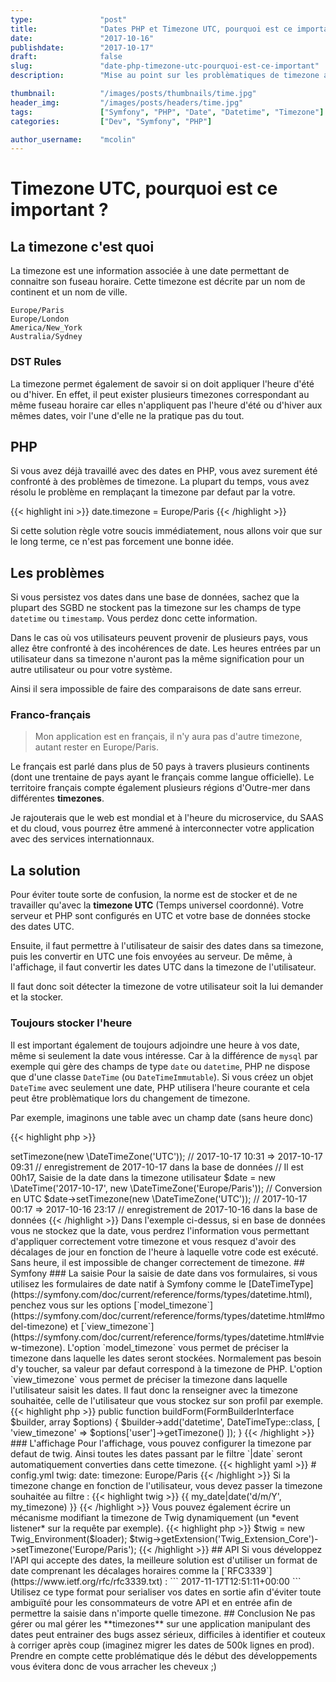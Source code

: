 ```yaml
---
type:               "post"
title:              "Dates PHP et Timezone UTC, pourquoi est ce important ?"
date:               "2017-10-16"
publishdate:        "2017-10-17"
draft:              false
slug:               "date-php-timezone-utc-pourquoi-est-ce-important"
description:        "Mise au point sur les problèmatiques de timezone avec les dates PHP."

thumbnail:          "/images/posts/thumbnails/time.jpg"
header_img:         "/images/posts/headers/time.jpg"
tags:               ["Symfony", "PHP", "Date", "Datetime", "Timezone"]
categories:         ["Dev", "Symfony", "PHP"]

author_username:    "mcolin"
---
```


# Timezone UTC, pourquoi est ce important ?

## La timezone c'est quoi

La timezone est une information associée à une date permettant de connaitre son fuseau horaire. Cette timezone est décrite par un nom de continent et un nom de ville.

```
Europe/Paris
Europe/London
America/New_York
Australia/Sydney
```

### DST Rules

La timezone permet également de savoir si on doit appliquer l'heure d'été ou d'hiver. En effet, il peut exister plusieurs timezones correspondant au même fuseau horaire car elles n'appliquent pas l'heure d'été ou d'hiver aux mêmes dates, voir l'une d'elle ne la pratique pas du tout.

## PHP

Si vous avez déjà travaillé avec des dates en PHP, vous avez surement été confronté à des problèmes de timezone. La plupart du temps, vous avez résolu le problème en remplaçant la timezone par defaut par la votre.

{{< highlight ini >}}
date.timezone = Europe/Paris
{{< /highlight >}}

Si cette solution règle votre soucis immédiatement, nous allons voir que sur le long terme, ce n'est pas forcement une bonne idée.

## Les problèmes

Si vous persistez vos dates dans une base de données, sachez que la plupart des SGBD ne stockent pas la timezone sur les champs de type `datetime` ou `timestamp`. Vous perdez donc cette information.

Dans le cas où vos utilisateurs peuvent provenir de plusieurs pays, vous allez être confronté à des incohérences de date. Les heures entrées par un utilisateur dans sa timezone n'auront pas la même signification pour un autre utilisateur ou pour votre système.

Ainsi il sera impossible de faire des comparaisons de date sans erreur.

### Franco-français

> Mon application est en français, il n'y aura pas d'autre timezone, autant rester en Europe/Paris.

Le français est parlé dans plus de 50 pays à travers plusieurs continents (dont une trentaine de pays ayant le français comme langue officielle). Le territoire français compte également plusieurs régions d'Outre-mer dans différentes **timezones**.

Je rajouterais que le web est mondial et à l'heure du microservice, du SAAS et du cloud, vous pourrez être ammené à interconnecter votre application avec des services internationnaux.

## La solution

Pour éviter toute sorte de confusion, la norme est de stocker et de ne travailler qu'avec la **timezone UTC** (Temps universel coordonné). Votre serveur et PHP sont configurés en UTC et votre base de données stocke des dates UTC.

Ensuite, il faut permettre à l'utilisateur de saisir des dates dans sa timezone, puis les convertir en UTC une fois envoyées au serveur. De même, à l'affichage, il faut convertir les dates UTC dans la timezone de l'utilisateur.

Il faut donc soit détecter la timezone de votre utilisateur soit la lui demander et la stocker.

### Toujours stocker l'heure

Il est important également de toujours adjoindre une heure à vos date, même si seulement la date vous intéresse. Car à la différence de `mysql` par exemple qui gère des champs de type `date` ou `datetime`, PHP ne dispose que d'une classe `DateTime` (ou `DateTimeImmutable`). Si vous créez un objet `DateTime` avec seulement une date, PHP utilisera l'heure courante et cela peut être problèmatique lors du changement de timezone.

Par exemple, imaginons une table avec un champ date  (sans heure donc)

{{< highlight php >}}
<?php

// Il est 10h31, Saisie de la date dans la timezone utilisateur 
$date = new \DateTime('2017-10-17', new \DateTimeZone('Europe/Paris')); 
// Conversion en UTC
$date->setTimezone(new \DateTimeZone('UTC'));
// 2017-10-17 10:31 => 2017-10-17 09:31
// enregistrement de 2017-10-17 dans la base de données

// Il est 00h17, Saisie de la date dans la timezone utilisateur 
$date = new \DateTime('2017-10-17', new \DateTimeZone('Europe/Paris'));
// Conversion en UTC
$date->setTimezone(new \DateTimeZone('UTC'));
// 2017-10-17 00:17 => 2017-10-16 23:17
// enregistrement de 2017-10-16 dans la base de données
{{< /highlight >}}

Dans l'exemple ci-dessus, si en base de données vous ne stockez que la date, vous perdrez l'information vous permettant d'appliquer correctement votre timezone et vous resquez d'avoir des décalages de jour en fonction de l'heure à laquelle votre code est exécuté. Sans heure, il est impossible de changer correctement de timezone.

## Symfony

### La saisie

Pour la saisie de date dans vos formulaires, si vous utilisez les formulaires de date natif à Symfony comme le  [DateTimeType](https://symfony.com/doc/current/reference/forms/types/datetime.html), penchez vous sur les options [`model_timezone`](https://symfony.com/doc/current/reference/forms/types/datetime.html#model-timezone) et [`view_timezone`](https://symfony.com/doc/current/reference/forms/types/datetime.html#view-timezone).

L'option `model_timezone` vous permet de préciser la timezone dans laquelle les dates seront stockées. Normalement pas besoin d'y toucher, sa valeur par defaut correspond à la timezone de PHP.

L'option `view_timezone` vous permet de préciser la timezone dans laquelle l'utilisateur saisit les dates. Il faut donc la renseigner avec la timezone souhaitée, celle de l'utilisateur que vous stockez sur son profil par exemple.

{{< highlight php >}}
public function buildForm(FormBuilderInterface $builder, array $options)
{
  $builder->add('datetime', DateTimeType::class, [
    'view_timezone' => $options['user']->getTimezone()
  ]);
}
{{< /highlight >}}

### L'affichage

Pour l'affichage, vous pouvez configurer la timezone par defaut de twig. Ainsi toutes les dates passant par le filtre `|date` seront automatiquement converties dans cette timezone.

{{< highlight yaml >}}
# config.yml
twig:
    date:
        timezone: Europe/Paris
{{< /highlight >}}

Si la timezone change en fonction de l'utilisateur, vous devez passer la timezone souhaitée au filtre :

{{< highlight twig >}}
{{ my_date|date('d/m/Y', my_timezone) }}
{{< /highlight >}}

Vous pouvez également écrire un mécanisme modifiant la timezone de Twig dynamiquement (un *event listener* sur la requête par exemple).

{{< highlight php >}}
$twig = new Twig_Environment($loader);
$twig->getExtension('Twig_Extension_Core')->setTimezone('Europe/Paris');
{{< /highlight >}}

## API

Si vous développez l'API qui accepte des dates, la meilleure solution est d'utiliser un format de date comprenant les décalages horaires comme la [`RFC3339`](https://www.ietf.org/rfc/rfc3339.txt) :

```
2017-11-17T12:51:11+00:00
```

Utilisez ce type format pour serialiser vos dates en sortie afin d'éviter toute ambiguïté pour les consommateurs de votre API et en entrée afin de permettre la saisie dans n'importe quelle timezone.

## Conclusion

Ne pas gérer ou mal gérer les **timezones** sur une application manipulant des dates peut entrainer des bugs assez sérieux, difficiles à identifier et couteux à corriger après coup (imaginez migrer les dates de 500k lignes en prod). Prendre en compte cette problématique dés le début des développements vous évitera donc de vous arracher les cheveux ;)
